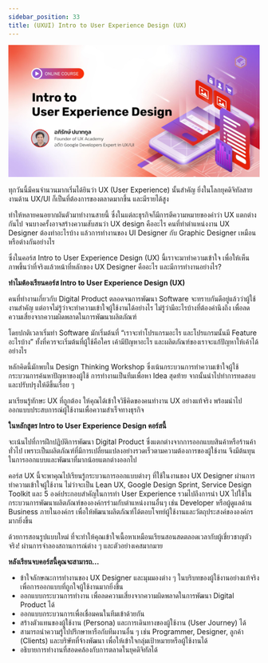 ```yaml
---
sidebar_position: 33
title: (UXUI) Intro to User Experience Design (UX)
---
```


![Cover](./img/cover_User_ex_ux.jpeg)

ทุกวันนี้มีคนจำนวนมากเริ่มได้ยินว่า UX (User Experience) นั้นสำคัญ ยิ่งในโลกยุคดิจิทัลสายงานด้าน UX/UI ก็เป็นที่ต้องการของตลาดมากขึ้น และมีรายได้สูง

ทำให้หลายคนอยากผันตัวมาทำงานสายนี้ ซึ่งในแต่ละธุรกิจก็มีการตีความหมายของคำว่า UX แตกต่างกันไป จนบางครั้งอาจสร้างความสับสนว่า UX design คืออะไร คนที่ทำตำแหน่งงาน UX Designer ต้องทำอะไรบ้าง แล้วการทำงานของ UI Designer กับ Graphic Designer เหมือนหรือต่างกันอย่างไร

ซึ่งในคอร์ส Intro to User Experience Design (UX) นี้เราจะมาทำความเข้าใจ เพื่อให้เห็นภาพขึ้นว่าที่จริงแล้วหน้าที่หลักของ UX Designer คืออะไร และมีการทำงานอย่างไร?

**ทำไมต้องเรียนคอร์ส Intro to User Experience Design (UX)**

คนที่ทำงานเกี่ยวกับ Digital Product ตลอดจนการพัฒนา Software จะทราบกันดีอยู่แล้วว่าผู้ใช้งานสำคัญ แต่อาจไม่รู้ว่าจะทำความเข้าใจผู้ใช้งานได้อย่างไร ไม่รู้ว่ามีอะไรบ้างที่ต้องคำนึงถึง เพื่อลดความเสี่ยงจากความผิดพลาดในการพัฒนาผลิตภัณฑ์

โดยปกติเวลาเริ่มทำ Software มักเริ่มต้นที่ “เราจะทำโปรแกรมอะไร และโปรแกรมนั้นมี Feature อะไรบ้าง” ทั้งที่ควรจะเริ่มต้นที่ผู้ใช้คือใคร เค้ามีปัญหาอะไร และผลิตภัณฑ์ของเราจะแก้ปัญหาให้เค้าได้อย่างไร

หลักคิดนี้มักพบใน Design Thinking Workshop ซึ่งเน้นกระบวนการทำความเข้าใจผู้ใช้ กระบวนการค้นหาปัญหาของผู้ใช้ การทำงานเป็นทีมเพื่อหา Idea สุดท้าย จากนั้นนำไปทำการทดสอบและปรับปรุงให้ดีขึ้นเรื่อย ๆ

มาเรียนรู้ทักษะ UX ที่ถูกต้อง ให้คุณได้เข้าใจวิธีคิดของคนทำงาน UX อย่างแท้จริง พร้อมนำไปออกแบบประสบการณ์ผู้ใช้งานเพื่อความสำเร็จทางธุรกิจ

**ในหลักสูตร Intro to User Experience Design คอร์สนี้**

จะเน้นไปที่การฝึกปฏิบัติการพัฒนา Digital Product ซึ่งแตกต่างจากการออกแบบสินค้าหรือร้านค้าทั่วไป เพราะเป็นผลิตภัณฑ์ที่มีการเปลี่ยนแปลงอย่างรวดเร็วตามความต้องการของผู้ใช้งาน จึงมีต้นทุนในการออกแบบและพัฒนาที่มากน้อยแตกต่างออกไป

คอร์ส UX นี้จะพาคุณไปเรียนรู้กระบวนการออกแบบต่างๆ ที่ใช้ในงานของ UX Designer ผ่านการทำความเข้าใจผู้ใช้งาน ไม่ว่าจะเป็น Lean UX, Google Design Sprint, Service Design Toolkit และ 5 องค์ประกอบสำคัญในการทำ User Experience รวมไปถึงการนำ UX ไปใช้ในกระบวนการพัฒนาผลิตภัณฑ์ขององค์กรร่วมกับตำแหน่งงานอื่นๆ เช่น Developer หรือผู้ดูแลด้าน Business ภายในองค์กร เพื่อให้พัฒนาผลิตภัณฑ์ได้ตอบโจทย์ผู้ใช้งานและวัตถุประสงค์ขององค์กรมากยิ่งขึ้น

ด้วยการสอนรูปแบบใหม่ ที่จะทำให้คุณเข้าใจเนื้อหาเหมือนเรียนสอนสดตลอดเวลากับผู้เชี่ยวชาญตัวจริง! ผ่านการจำลองสถานการณ์ต่าง ๆ และตัวอย่างเคสมากมาย

**หลังเรียนจบคอร์สนี้คุณจะสามารถ...**

- ข้าใจลักษณะการทำงานของ UX Designer และมุมมองต่าง ๆ ในบริบทของผู้ใช้งานอย่างแท้จริง เพื่อการออกแบบที่ถูกใจผู้ใช้งานมากยิ่งขึ้น
- ออกแบบกระบวนการทำงาน เพื่อลดความเสี่ยงจากความผิดพลาดในการพัฒนา Digital Product ได้
- ออกแบบกระบวนการเพื่อเชื่อมคนในทีมเข้าด้วยกัน
- สร้างตัวแทนของผู้ใช้งาน (Persona) และการเดินทางของผู้ใช้งาน (User Journey) ได้
- สามารถนำความรู้ไปปรึกษาหารือกับทีมงานอื่น ๆ เช่น Programmer, Designer, ลูกค้า (Clients) และบริษัทที่จ้างพัฒนา เพื่อให้เข้าใจกลุ่มเป้าหมายหรือผู้ใช้งานได้
- อธิบายการทำงานที่สอดคล้องกับการตลาดในยุคดิจิทัลได้
